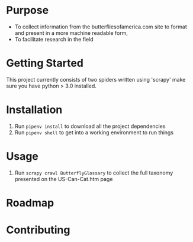 # Purpose

* To collect information from the butterfliesofamerica.com site to format and present in a more machine readable form,
* To facilitate research in the field

# Getting Started

This project currently consists of two spiders written using 'scrapy'
make sure you have python > 3.0 installed.

# Installation 

1. Run `pipenv install` to download all the project dependencies
2. Run `pipenv shell` to get into a working environment to run things

# Usage

1. Run `scrapy crawl ButterflyGlossary` to collect the full taxonomy presented on the US-Can-Cat.htm page

# Roadmap

# Contributing
